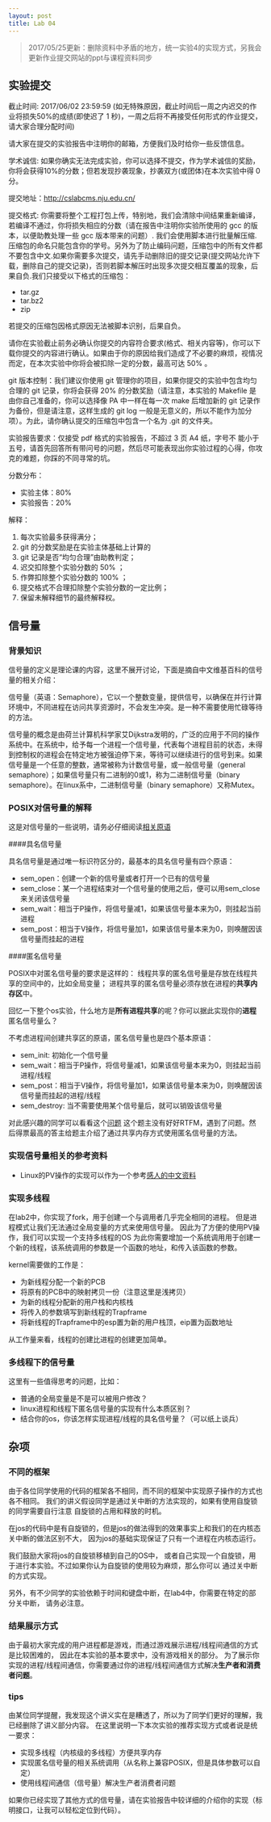 ```yaml
---
layout: post
title: Lab 04
---
```


> 2017/05/25更新：删除资料中矛盾的地方，统一实验4的实现方式，另我会更新作业提交网站的ppt与课程资料同步

## 实验提交

截止时间: 2017/06/02 23:59:59 (如无特殊原因，截止时间后一周之内迟交的作业将损失50%的成绩(即使迟了 1 秒)，一周之后将不再接受任何形式的作业提交，请大家合理分配时间)

请大家在提交的实验报告中注明你的邮箱，方便我们及时给你一些反馈信息。

学术诚信: 如果你确实无法完成实验，你可以选择不提交，作为学术诚信的奖励，你将会获得10%的分数；但若发现抄袭现象，抄袭双方(或团体)在本次实验中得 0 分。

提交地址：http://cslabcms.nju.edu.cn/

提交格式: 你需要将整个工程打包上传，特别地，我们会清除中间结果重新编译，若编译不通过，你将损失相应的分数（请在报告中注明你实验所使用的 gcc 的版本，以便助教处理一些 gcc 版本带来的问题）. 我们会使用脚本进行批量解压缩. 压缩包的命名只能包含你的学号。另外为了防止编码问题，压缩包中的所有文件都不要包含中文.如果你需要多次提交，请先手动删除旧的提交记录(提交网站允许下载，删除自己的提交记录)，否则若脚本解压时出现多次提交相互覆盖的现象，后果自负.我们只接受以下格式的压缩包：

- tar.gz
- tar.bz2
- zip

若提交的压缩包因格式原因无法被脚本识别，后果自负。

请你在实验截止前务必确认你提交的内容符合要求(格式、相关内容等)，你可以下载你提交的内容进行确认。如果由于你的原因给我们造成了不必要的麻烦，视情况而定，在本次实验中你将会被扣除一定的分数，最高可达 50% 。

git 版本控制：我们建议你使用 git 管理你的项目，如果你提交的实验中包含均匀合理的 git 记录，你将会获得 20% 的分数奖励（请注意，本实验的 Makefile 是由你自己准备的，你可以选择像 PA 中一样在每一次 make 后增加新的 git 记录作为备份，但是请注意，这样生成的 git log 一般是无意义的，所以不能作为加分项）。为此，请你确认提交的压缩包中包含一个名为 .git 的文件夹。

实验报告要求：仅接受 pdf 格式的实验报告，不超过 3 页 A4 纸，字号不
能小于五号，请首先回答所有带问号的问题，然后尽可能表现出你实验过程的心得，你攻克的难题，你踩的不同寻常的坑。



分数分布：
- 实验主体：80%
- 实验报告：20%

解释：

1. 每次实验最多获得满分；
2. git 的分数奖励是在实验主体基础上计算的
3. git 记录是否“均匀合理”由助教判定；
4. 迟交扣除整个实验分数的 50% ；
5. 作弊扣除整个实验分数的 100% ；
6. 提交格式不合理扣除整个实验分数的一定比例；
7. 保留未解释细节的最终解释权。



## 信号量

### 背景知识

信号量的定义是理论课的内容，这里不展开讨论，下面是摘自中文维基百科的信号量的相关介绍：

信号量（英语：Semaphore），它以一个整数变量，提供信号，以确保在并行计算环境中，不同进程在访问共享资源时，不会发生冲突。是一种不需要使用忙碌等待的方法。

信号量的概念是由荷兰计算机科学家艾Dijkstra发明的，广泛的应用于不同的操作系统中。在系统中，给予每一个进程一个信号量，代表每个进程目前的状态，未得到控制权的进程会在特定地方被强迫停下来，等待可以继续进行的信号到来。如果信号量是一个任意的整数，通常被称为计数信号量，或一般信号量（general semaphore）；如果信号量只有二进制的0或1，称为二进制信号量（binary semaphore）。在linux系中，二进制信号量（binary semaphore）又称Mutex。

### POSIX对信号量的解释

这是对信号量的一些说明，请务必仔细阅读[相关原语](http://linux.die.net/man/7/sem_overview)

####具名信号量

具名信号量是通过唯一标识符区分的，最基本的具名信号量有四个原语：

- sem\_open：创建一个新的信号量或者打开一个已有的信号量
- sem\_close：某一个进程结束对一个信号量的使用之后，便可以用sem\_close来关闭该信号量
- sem\_wait：相当于P操作，将信号量减1，如果该信号量本来为0，则挂起当前进程
- sem\_post：相当于V操作，将信号量加1，如果该信号量本来为0，则唤醒因该信号量而挂起的进程

####匿名信号量

POSIX中对匿名信号量的要求是这样的：
线程共享的匿名信号量是存放在线程共享的空间中的，比如全局变量；
进程共享的匿名信号量必须存放在进程的**共享内存区**中。

回忆一下整个os实验，什么地方是**所有进程共享**的呢？你可以据此实现你的**进程**匿名信号量么？

不考虑进程间创建共享区的原语，匿名信号量也是四个基本原语：

- sem\_init: 初始化一个信号量
- sem\_wait：相当于P操作，将信号量减1，如果该信号量本来为0，则挂起当前进程/线程
- sem\_post：相当于V操作，将信号量加1，如果该信号量本来为0，则唤醒因该信号量而挂起的进程/线程
- sem\_destroy: 当不需要使用某个信号量后，就可以销毁该信号量

对此感兴趣的同学可以看看这个[问题](http://stackoverflow.com/questions/16400820/c-how-to-use-posix-semaphores-on-forked-processes)
这个题主没有好好RTFM，遇到了问题。然后得票最高的答主给题主介绍了通过共享内存方式使用匿名信号量的方法。

### 实现信号量相关的参考资料

- Linux的PV操作的实现可以作为一个参考[感人的中文资料](http://www.cnblogs.com/biyeymyhjob/archive/2012/07/21/2602015.html)


### 实现多线程

在lab2中，你实现了fork，用于创建一个与调用者几乎完全相同的进程。
但是进程模式让我们无法通过全局变量的方式来使用信号量。
因此为了方便的使用PV操作，我们可以实现一个支持多线程的OS
为此你需要增加一个系统调用用于创建一个新的线程，该系统调用的参数是一个函数的地址，和传入该函数的参数。

kernel需要做的工作是：

- 为新线程分配一个新的PCB
- 将原有的PCB中的映射拷贝一份（注意这里是浅拷贝）
- 为新的线程分配新的用户栈和内核栈
- 将传入的参数填写到新线程的Trapframe
- 将新线程的Trapframe中的esp置为新的用户栈顶，eip置为函数地址

从工作量来看，线程的创建比进程的创建更加简单。

### 多线程下的信号量

这里有一些值得思考的问题，比如：

- 普通的全局变量是不是可以被用户修改？
- linux进程和线程下匿名信号量的实现有什么本质区别？
- 结合你的os，你该怎样实现进程/线程的具名信号量？（可以纸上谈兵）

## 杂项

### 不同的框架

由于各位同学使用的代码的框架各不相同，而不同的框架中实现原子操作的方式也各不相同。
我们的讲义假设同学是通过关中断的方法实现的，如果有使用自旋锁的同学需要自行注意
自旋锁的占用和释放的时机。

在jos的代码中是有自旋锁的，但是jos的做法得到的效果事实上和我们的在内核态关中断的做法区别不大，
因为jos的基础实现保证了只有一个进程在内核态运行。

我们鼓励大家将jos的自旋锁移植到自己的OS中，
或者自己实现一个自旋锁，用于进行本实验。不过如果你认为自旋锁的使用较为麻烦，那么你可以
通过关中断的方式实现。

另外，有不少同学的实验依赖于时间和键盘中断，在lab4中，你需要在特定的部分关中断，
请务必注意。

### 结果展示方式

由于最初大家完成的用户进程都是游戏，而通过游戏展示进程/线程间通信的方式是比较困难的，
因此在本实验的基本要求中，没有游戏相关的部分。
为了展示你实现的进程/线程间通信，你需要通过你的进程/线程间通信方式解决**生产者和消费者问题**。

### tips

由某位同学提醒，我发现这个讲义实在是糟透了，所以为了同学们更好的理解，我已经删除了讲义部分内容。
在这里说明一下本次实验的推荐实现方式或者说是统一要求：

- 实现多线程（内核级的多线程）方便共享内存
- 实现匿名信号量的相关系统调用（从名称上兼容POSIX，但是具体参数可以自定）
- 使用线程间通信（信号量）解决生产者消费者问题

如果你已经实现了其他方式的信号量，请在实验报告中较详细的介绍你的实现（标明接口，让我可以轻松定位到代码）。